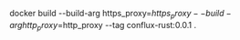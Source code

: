 docker build --build-arg https_proxy=$https_proxy --build-arg http_proxy=$http_proxy  --tag conflux-rust:0.0.1 .

